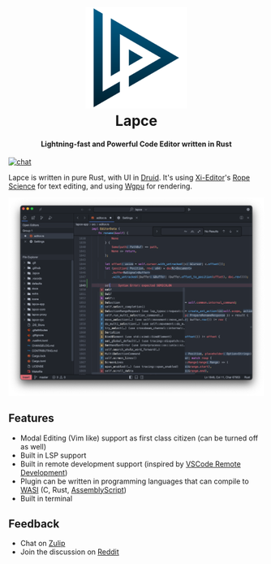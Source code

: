 <h1 align="center">
  <img src="extra/images/logo.png" width=200 height=200/><br>
  Lapce
</h1>

<h4 align="center">Lightning-fast and Powerful Code Editor written in Rust</h4>

[![chat](https://img.shields.io/badge/zulip-join_chat-brightgreen.svg)](https://lapce.zulipchat.com)



Lapce is written in pure Rust, with UI in [Druid](https://github.com/linebender/druid). It's using [Xi-Editor](https://github.com/xi-editor/xi-editor)'s [Rope Science](https://xi-editor.io/docs/rope_science_00.html) for text editing, and using [Wgpu](https://github.com/gfx-rs/wgpu) for rendering. 

![](https://github.com/lapce/lapce/blob/master/extra/images/screenshot.png?raw=true)

## Features

* Modal Editing (Vim like) support as first class citizen (can be turned off as well)
* Built in LSP support
* Built in remote development support (inspired by [VSCode Remote Development](https://code.visualstudio.com/docs/remote/remote-overview))
* Plugin can be written in programming languages that can compile to [WASI](https://wasi.dev/) (C, Rust, [AssemblyScript](https://www.assemblyscript.org/))
* Built in terminal

## Feedback

* Chat on [Zulip](https://lapce.zulipchat.com)
* Join the discussion on [Reddit](https://www.reddit.com/r/lapce/)

